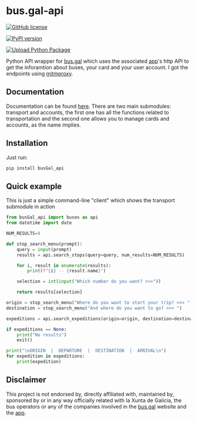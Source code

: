# bus.gal-api

[![GitHub license](https://img.shields.io/github/license/peprolinbot/bus.gal-api)](https://github.com/peprolinbot/bus.gal-api)

[![PyPI version](https://img.shields.io/pypi/v/busGal-api?label=pypi%20package)](https://pypi.org/project/busGal-api)

[![Upload Python Package](https://github.com/peprolinbot/bus.gal-api/actions/workflows/python-publish.yml/badge.svg)](https://github.com/peprolinbot/bus.gal-api/actions/workflows/python-publish.yml)

Python API wrapper for [bus.gal](https://www.bus.gal/) which uses the
associated
[app](https://play.google.com/store/apps/details?id=gal.xunta.transportepublico)'s
http API to get the inforamtion about buses, your card and your user
account. I got the endpoints using [mitmproxy](https://mitmproxy.org/).

## Documentation

Documentation can be found [here](CHANGEMEYOUMORON). There are two main submodules: transport and accounts, the first one has all the functions related to transportation and the second one allows you to manage cards and accounts, as the name implies.

## Installation

Just run:

``` bash
pip install busGal_api
```

## Quick example

This is just a simple command-line "client" which shows the transport submodule in action

``` python
from busGal_api import buses as api
from datetime import date

NUM_RESULTS=8

def stop_search_menu(prompt):
    query = input(prompt)
    results = api.search_stops(query=query, num_results=NUM_RESULTS)

    for i, result in enumerate(results):
        print(f"{i} -- {result.name}")

    selection = int(input("Which number do you want? >>>"))

    return results[selection]

origin = stop_search_menu("Where do you want to start your trip? >>> ")
destination = stop_search_menu("And where do you want to go? >>> ")

expeditions = api.search_expeditions(origin=origin, destination=destination, date=date.today())

if expeditions == None:
    print("No results")
    exit()

print("\nORIGIN  |  DEPARTURE  |  DESTINATION  |  ARRIVAL\n")
for expedition in expeditions:
    print(expedition)
```

## Disclaimer

This project is not endorsed by, directly affiliated with, maintained
by, sponsored by or in any way officially related with la Xunta de
Galicia, the bus operators or any of the companies involved in the
[bus.gal](https://www.bus.gal/) website and the
[app](https://play.google.com/store/apps/details?id=gal.xunta.transportepublico).
